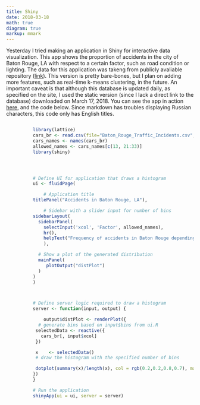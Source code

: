 ```yaml
---
title: Shiny
date: 2018-03-18
math: true
diagram: true
markup: mmark
---
```


Yesterday I tried making an application in Shiny for interactive data visualization. This app shows the proportion of accidents in the city of Baton Rouge, LA with respect to a certain factor, such as road condition or lighting. The data for this application was takeng from publicly avaliable repository ([link](https://data.brla.gov/Transportation-and-Infrastructure/Baton-Rouge-Traffic-Incidents/2tu5-7kif)). 
This version is pretty bare-bones, but I plan on adding more features, such as real-time k-means clustering, in the future. An important caveat is that although this database is updated daily, as specified on the site, I used the static version (since I lack a direct link to the database) downloaded on March 17, 2018. You can see the app in action [here](https://agleontyev.shinyapps.io/my_first_shiny/), and the code below. Since markdown has troubles displaying Russian characters, this code only has English titles.

```r

          library(lattice)
          cars_br <- read.csv(file="Baton_Rouge_Traffic_Incidents.csv", header=TRUE, sep=",")
          cars_names <- names(cars_br)
          allowed_names <- cars_names[c(13, 21:33)]
          library(shiny)




          # Define UI for application that draws a histogram
          ui <- fluidPage(

              # Application title
          titlePanel("Accidents in Baton Rouge, LA"),

              # Sidebar with a slider input for number of bins 
          sidebarLayout(
            sidebarPanel(
              selectInput('xcol', 'Factor', allowed_names),
              hr(),
              helpText("Frequency of accidents in Baton Rouge depending on the factor. Choose the factor above and see the proportion of accidents associated with it.")
              ),

            # Show a plot of the generated distribution
            mainPanel(
               plotOutput("distPlot")
            )
          )
          )



          # Define server logic required to draw a histogram
          server <- function(input, output) {

              output$distPlot <- renderPlot({
            # generate bins based on input$bins from ui.R
           selectedData <- reactive({
             cars_br[, input$xcol]
           })

           x    <- selectedData()
           # draw the histogram with the specified number of bins

           dotplot(summary(x)/length(x), col = rgb(0.2,0.2,0.8,0.7), main = "Proportion of Accidents", lwd = 10, pch = 17, cex =3.0, scales=list(cex=1.3), xlab = "Proportion")
          })
          }

          # Run the application 
          shinyApp(ui = ui, server = server)
```
